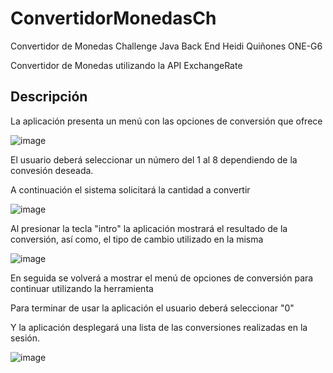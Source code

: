 # ConvertidorMonedasCh
Convertidor de Monedas Challenge Java Back End Heidi Quiñones ONE-G6

Convertidor de Monedas utilizando la API ExchangeRate

## Descripción

La aplicación presenta un menú con las opciones de conversión que ofrece

![image](https://github.com/HeidiQU/ConvertidorMonedasCh/assets/158237749/0f9510af-b770-4591-95f4-15fac99f73a6)

El usuario deberá seleccionar un número del 1 al 8 dependiendo de la convesión deseada.

A continuación el sistema solicitará la cantidad a convertir

![image](https://github.com/HeidiQU/ConvertidorMonedasCh/assets/158237749/d1324171-c056-4944-8568-46c0423c8f46)

Al presionar la tecla "intro" la aplicación mostrará el resultado de la conversión, así como, el tipo de cambio utilizado en la misma

![image](https://github.com/HeidiQU/ConvertidorMonedasCh/assets/158237749/816727b9-2b60-4aed-92a1-e88cf8e3bb8e)

En seguida se volverá a mostrar el menú de opciones de conversión para continuar utilizando la herramienta

Para terminar de usar la aplicación el usuario deberá seleccionar "0" 

Y la aplicación desplegará una lista de las conversiones realizadas en la sesión.

![image](https://github.com/HeidiQU/ConvertidorMonedasCh/assets/158237749/ded80b4d-c9af-4d87-acd4-0e9a11dabd38)

